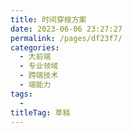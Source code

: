 ```yaml
---
title: 时间穿梭方案
date: 2023-06-06 23:27:27
permalink: /pages/df23f7/
categories: 
  - 大前端
  - 专业领域
  - 跨端技术
  - 端能力
tags: 
  - 
titleTag: 草稿
---
```


